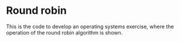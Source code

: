# Round robin

This is the code to develop an operating systems exercise, where the operation of the round robin algorithm is shown.
